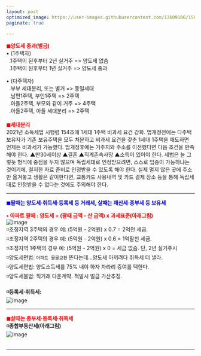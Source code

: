 ```yaml
---
layout: post
optimized_image: https://user-images.githubusercontent.com/13609186/158834851-5c5d7736-001b-448d-8bb6-eb99f2f16233.jpg
paginate: true

---
```


<span style="color:red">**◼양도세 중과(벌금)**</span><br>
▪ (1주택자) <br>
&nbsp;&nbsp;.1주택이 된후부터 2년 실거주 => 양도세 없슴<br>
&nbsp;&nbsp;.1주택이 된후부터 1년 실거주 => 양도세 중과<br>

▪ (다주택자) <br>
&nbsp;&nbsp;.부부 세대분리, 또는 별거 => 동일세대 <br>
&nbsp;&nbsp;.남편1주택, 부인1주택 => 2주택 <br>
&nbsp;&nbsp;.아들2주택, 부모와 같이 거주 => 4주택 <br>
&nbsp;&nbsp;.아들2주택, 아들 세대분리 => 2주택 <br>
<br>
<span style="color:red">**◼세대분리**</span><br>
2021년 소득세법 시행령 154조에 1세대 1주택 비과세 요건 강화.
법개정전에는 다주택 보유자가 기존 보유주택을 모두 처분하고 비과세 요건을 갖춘 1세대 1주택을 매도하면 언제든 비과세가 가능했다. 
법개정후에는 거주지와 주소를 이전했다면 다음 조건을 만족해야 한다. 
▲만30세이상 ▲결혼 ▲직계존속사망 ▲소득이 있어야 한다. 
세법은 늘 그렇듯 형식에 중점을 두지 않으며 독립세대로 인정받으려면, 스스로 입증이 가능하냐는 것이기에, 철저한 자료 준비로 인정받을 수 있도록 해야 한다.
실제 멀지 않은 곳에 주소만 옮겨놓고 생활은 같이한다면, 교통카드 사용내역 및 카드 결제 장소 등을 통해 독립세대로 인정받을 수 없다는 것에도 주의해야 한다. 

---

<span style="color:blue">**◼팔때는 양도세·취득세·등록세 등 거래세, 살때는 재산세·종부세 등 보유세**</span><br>

<span style="color:red">**▪ 아파트 팔때 : 양도세 = (팔때 금액 - 산 금액) x 과세표준(아래그림)**</span><br>
![image](https://thumb.mt.co.kr/06/2021/05/2021051314510663694_1.jpg/dims/optimize/) <br>
◽조정지역 3주택의 경우 예: (5억원 - 2억원) x 0.7 = 2억천 세금. <br>
◽조정지역 2주택의 경우 예: (5억원 - 2억원) x 0.6 = 1억팔천 세금. <br>
◽조정지역 1주택의 경우 예: (5억원 - 2억원) x   0 = 세금  없슴. 단, 2년 실거주시 <br>
◽양도세편법: `아파트 물물교환` 뜬다는데…양도세 아끼려다 취득세 더 낼라. <br>
◽양도세편법: 양도소득세를 75% 내야 하자 차라리 증여를 택한다. <br>
◽양도세불법: 직거래 다운계약. 적발시 벌금 가산추징. <br>
<br>
**◽등록세·취득세:** <br>
![image](https://t1.daumcdn.net/cfile/blog/2211B6395891DCA237)<br>

---

<span style="color:red">**◼살때는 종부세·등록세·취득세**</span><br>
**◽종합부동산세(아래그림)** <br>
![image](http://cdn.bizwatch.co.kr/news/photo/2019/01/24/0e367ee0334549d9740249280791160d112724.jpg)<br>
<br>

---
